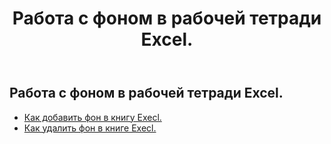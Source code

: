﻿---
title: Работа с фоном в рабочей тетради Excel.
second_title: Aspose.Cells Cloud Documen
linktitle: фон
type: docs
url: /ru/workbook/background/
keywords: Working with background an Excel workbook
description: Aspose.Cells Cloud REST API поддерживает работу с фоном в книге Excel. SDK поддерживает различные языки разработки. К ним относятся Android, C#, Go, Java, NodeJS, Perl, PHP, Python, Ruby и Swift.
weight: 100
kwords: Excel, Office Облако, REST API, Электронная таблица, PDF, CSV, Json, Markdwon, Работа с фоном в книге Excel
---
## Работа с фоном в рабочей тетради Excel.

- [Как добавить фон в книгу Execl.](/cells/ru/workbook/background/add/)
- [Как удалить фон в книге Execl.](/cells/ru/workbook/background/delete/)
